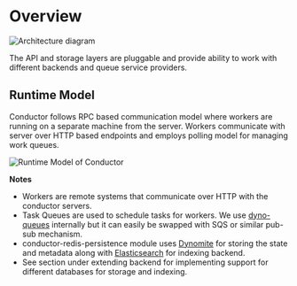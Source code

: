 # Overview

![Architecture diagram](/img/conductor-architecture.png)

The API and storage layers are pluggable and provide ability to work with different backends and queue service providers.

## Runtime Model
Conductor follows RPC based communication model where workers are running on a separate machine from the server. Workers communicate with server over HTTP based endpoints and employs polling model for managing work queues.

![Runtime Model of Conductor](/img/overview.png)

**Notes**

* Workers are remote systems that communicate over HTTP with the conductor servers.
* Task Queues are used to schedule tasks for workers.  We use [dyno-queues][1] internally but it can easily be swapped with SQS or similar pub-sub mechanism.
* conductor-redis-persistence module uses [Dynomite][2] for storing the state and metadata along with [Elasticsearch][3] for indexing backend.
* See section under extending backend for implementing support for different databases for storage and indexing.

[1]: https://github.com/Netflix/dyno-queues
[2]: https://github.com/Netflix/dynomite
[3]: https://www.elastic.co
